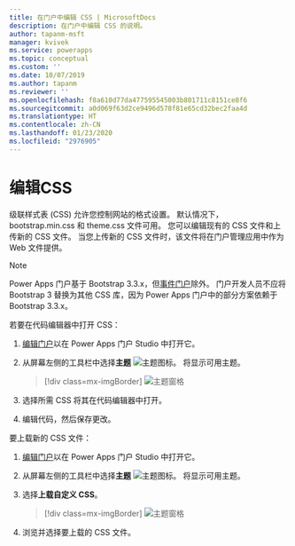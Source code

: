 ```yaml
---
title: 在门户中编辑 CSS | MicrosoftDocs
description: 在门户中编辑 CSS 的说明。
author: tapanm-msft
manager: kvivek
ms.service: powerapps
ms.topic: conceptual
ms.custom: ''
ms.date: 10/07/2019
ms.author: tapanm
ms.reviewer: ''
ms.openlocfilehash: f8a610d77da477595545003b801711c8151ce8f6
ms.sourcegitcommit: a0d069f63d2ce9496d578f81e65cd32bec2faa4d
ms.translationtype: HT
ms.contentlocale: zh-CN
ms.lasthandoff: 01/23/2020
ms.locfileid: "2976905"
---
```

# <a name="edit-css"></a>编辑CSS

级联样式表 (CSS) 允许您控制网站的格式设置。 默认情况下，bootstrap.min.css 和 theme.css 文件可用。 您可以编辑现有的 CSS 文件和上传新的 CSS 文件。 当您上传新的 CSS 文件时，该文件将在门户管理应用中作为 Web 文件提供。

> [!NOTE]
> Power Apps 门户基于 Bootstrap 3.3.x，但[事件门户](https://docs.microsoft.com/dynamics365/marketing/developer/event-management-web-application)除外。 门户开发人员不应将 Bootstrap 3 替换为其他 CSS 库，因为 Power Apps 门户中的部分方案依赖于 Bootstrap 3.3.x。

若要在代码编辑器中打开 CSS：

1.  [编辑门户](manage-existing-portals.md#edit)以在 Power Apps 门户 Studio 中打开它。  

2.  从屏幕左侧的工具栏中选择**主题** ![主题图标](media/theme-icon.png "主题图标")。 将显示可用主题。  

    > [!div class=mx-imgBorder]
    > ![主题窗格](media/theme-pane.png "主题窗格")  

3.  选择所需 CSS 将其在代码编辑器中打开。

4.  编辑代码，然后保存更改。

要上载新的 CSS 文件：

1.  [编辑门户](manage-existing-portals.md#edit)以在 Power Apps 门户 Studio 中打开它。  

2.  从屏幕左侧的工具栏中选择**主题** ![主题图标](media/theme-icon.png "主题图标")。 将显示可用主题。  

3. 选择**上载自定义 CSS**。

    > [!div class=mx-imgBorder]
    > ![主题窗格](media/upload-css.png "主题窗格")  

4. 浏览并选择要上载的 CSS 文件。


